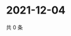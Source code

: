 # 2021-12-04

共 0 条

<!-- BEGIN WEIBO -->
<!-- 最后更新时间 Sat Dec 04 2021 09:54:24 GMT+0800 (China Standard Time) -->

<!-- END WEIBO -->
